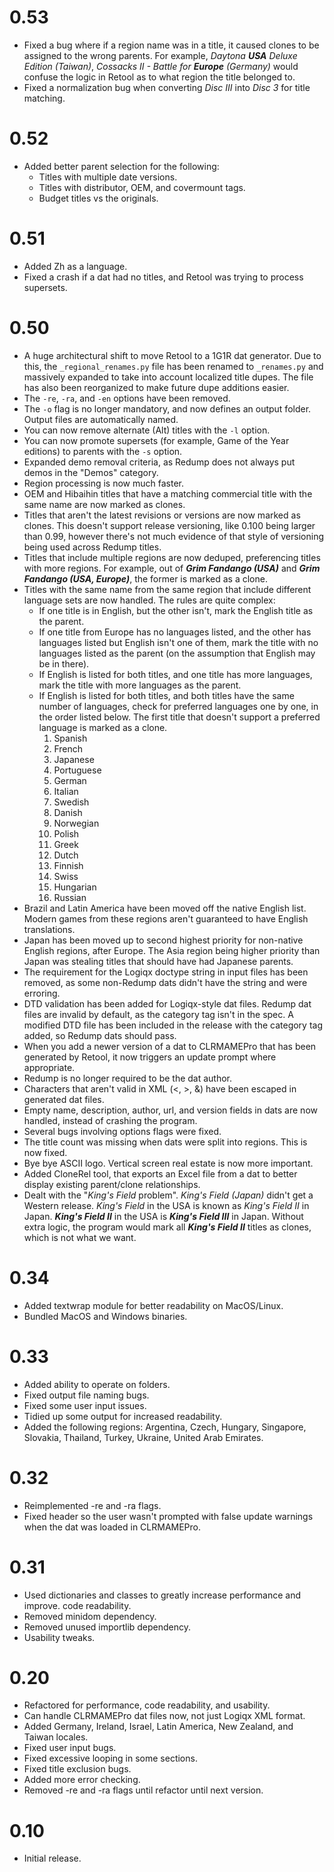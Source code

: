 # 0.53
- Fixed a bug where if a region name was in a title, it caused clones to be
  assigned to the wrong parents. For example,
  _Daytona **USA** Deluxe Edition (Taiwan)_,
  _Cossacks II - Battle for **Europe** (Germany)_ would confuse the logic in
  Retool as to what region the title belonged to.
- Fixed a normalization bug when converting _Disc III_ into _Disc 3_ for title
  matching.

# 0.52
- Added better parent selection for the following:
  - Titles with multiple date versions.
  - Titles with distributor, OEM, and covermount tags.
  - Budget titles vs the originals.

# 0.51
- Added Zh as a language.
- Fixed a crash if a dat had no titles, and Retool was trying to process
  supersets.

# 0.50
- A huge architectural shift to move Retool to a 1G1R dat generator. Due to
  this, the `_regional_renames.py` file has been renamed to `_renames.py` and
    massively expanded to take into account localized title dupes. The file has
    also been reorganized to make future dupe additions easier.
- The `-re`, `-ra`, and `-en` options have been removed.
- The `-o` flag is no longer mandatory, and now defines an output folder.
  Output files are automatically named.
- You can now remove alternate (Alt) titles with the `-l` option.
- You can now promote supersets (for example, Game of the Year editions) to
  parents with the  `-s` option.
- Expanded demo removal criteria, as Redump does not always put demos in the
  "Demos" category.
- Region processing is now much faster.
- OEM and Hibaihin titles that have a matching commercial title with the same
  name are now marked as clones.
- Titles that aren't the latest revisions or versions are now marked as clones.
  This doesn't support release versioning, like 0.100 being larger than 0.99,
  however there's not much evidence of that style of versioning being used
  across Redump titles.
- Titles that include multiple regions are now deduped, preferencing titles
  with more regions. For example, out of **_Grim Fandango (USA)_** and
  **_Grim Fandango (USA, Europe)_**, the former is marked as a clone.
- Titles with the same name from the same region that include different
  language sets are now handled. The rules are quite complex:
  - If one title is in English, but the other isn't, mark the English title as
    the parent.
  - If one title from Europe has no languages listed, and the other has
    languages listed but English isn't one of them, mark the title with no
    languages listed as the parent (on the assumption that English may be in
    there).
  - If English is listed for both titles, and one title has more languages,
    mark the title with more languages as the parent.
  - If English is listed for both titles, and both titles have the same number
    of languages, check for preferred languages one by one, in the order listed
    below. The first title that doesn't support a preferred language is marked
    as a clone.
    1. Spanish
    1. French
    1. Japanese
    1. Portuguese
    1. German
    1. Italian
    1. Swedish
    1. Danish
    1. Norwegian
    1. Polish
    1. Greek
    1. Dutch
    1. Finnish
    1. Swiss
    1. Hungarian
    1. Russian
- Brazil and Latin America have been moved off the native English list. Modern
  games from these regions aren't guaranteed to have English translations.
- Japan has been moved up to second highest priority for non-native English
  regions, after Europe. The Asia region being higher priority than Japan was
  stealing titles that should have had Japanese parents.
- The requirement for the Logiqx doctype string in input files has been
  removed, as some non-Redump dats didn't have the string and were erroring.
- DTD validation has been added for Logiqx-style dat files. Redump dat files
  are invalid by default, as the category tag isn't in the spec. A modified DTD
  file has been included in the release with the category tag added, so Redump
  dats should pass.
- When you add a newer version of a dat to CLRMAMEPro that has been generated
  by Retool, it now triggers an update prompt where appropriate.
- Redump is no longer required to be the dat author.
- Characters that aren't valid in XML (<, >, &) have been escaped in generated
  dat files.
- Empty name, description, author, url, and version fields in dats are now
  handled, instead of crashing the program.
- Several bugs involving options flags were fixed.
- The title count was missing when dats were split into regions. This is now fixed.
- Bye bye ASCII logo. Vertical screen real estate is now more important.
- Added CloneRel tool, that exports an Excel file from a dat to better display
  existing parent/clone relationships.
- Dealt with the "_King's Field_ problem". _King's Field (Japan)_ didn't get a
  Western release. _King's Field_ in the USA is known as _King's Field II_ in
  Japan. **_King's Field II_** in the USA is **_King's Field III_** in Japan.
  Without extra logic, the program would mark all **_King's Field II_** titles as
  clones, which is not what we want.

# 0.34
- Added textwrap module for better readability on MacOS/Linux.
- Bundled MacOS and Windows binaries.

# 0.33
- Added ability to operate on folders.
- Fixed output file naming bugs.
- Fixed some user input issues.
- Tidied up some output for increased readability.
- Added the following regions: Argentina, Czech, Hungary, Singapore, Slovakia,
  Thailand, Turkey, Ukraine, United Arab Emirates.

# 0.32
- Reimplemented -re and -ra flags.
- Fixed header so the user wasn't prompted with false update warnings when the
  dat was loaded in CLRMAMEPro.

# 0.31
- Used dictionaries and classes to greatly increase performance and improve.
  code readability.
- Removed minidom dependency.
- Removed unused importlib dependency.
- Usability tweaks.

# 0.20
- Refactored for performance, code readability, and usability.
- Can handle CLRMAMEPro dat files now, not just Logiqx XML format.
- Added Germany, Ireland, Israel, Latin America, New Zealand, and Taiwan
  locales.
- Fixed user input bugs.
- Fixed excessive looping in some sections.
- Fixed title exclusion bugs.
- Added more error checking.
- Removed -re and -ra flags until refactor until next version.

# 0.10
- Initial release.